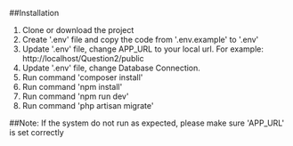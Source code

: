 ##Installation
1. Clone or download the project
2. Create '.env' file and copy the code from '.env.example' to '.env'
3. Update '.env' file, change APP_URL to your local url. For example: http://localhost/Question2/public
4. Update '.env' file, change Database Connection.
5. Run command 'composer install'
6. Run command 'npm install'
7. Run command 'npm run dev'
8. Run command 'php artisan migrate'

##Note:
If the system do not run as expected, please make sure 'APP_URL' is set correctly
